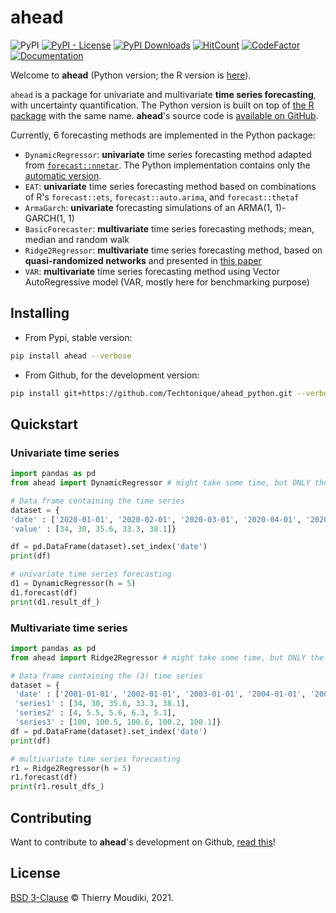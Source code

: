 ahead 
===============================


![PyPI](https://img.shields.io/pypi/v/ahead) [![PyPI - License](https://img.shields.io/pypi/l/ahead)](https://github.com/Techtonique/ahead_python/blob/main/LICENSE) [![PyPI Downloads](https://pepy.tech/badge/ahead)](https://pepy.tech/project/ahead) 
[![HitCount](https://hits.dwyl.com/Techtonique/ahead_python.svg?style=flat-square)](http://hits.dwyl.com/Techtonique/ahead_python)
[![CodeFactor](https://www.codefactor.io/repository/github/techtonique/ahead_python/badge)](https://www.codefactor.io/repository/github/techtonique/ahead_python)
[![Documentation](https://img.shields.io/badge/documentation-is_here-green)](https://techtonique.github.io/ahead_python/)


Welcome to __ahead__ (Python version; the R version is [here](https://github.com/Techtonique/ahead)). 

`ahead` is a package for univariate and multivariate **time series forecasting**, with uncertainty quantification. The Python version is built on top of [the R package](https://techtonique.github.io/ahead/) with the same name. __ahead__'s source code is [available on GitHub](https://github.com/Techtonique/ahead_python).

Currently, 6 forecasting methods are implemented in the Python package:

- `DynamicRegressor`: **univariate** time series forecasting method adapted from [`forecast::nnetar`](https://otexts.com/fpp2/nnetar.html#neural-network-autoregression). 
The Python implementation contains only the [automatic version](https://thierrymoudiki.github.io/blog/2021/10/22/r/misc/ahead-ridge).
- `EAT`: **univariate** time series forecasting method based on combinations of R's `forecast::ets`, `forecast::auto.arima`, and `forecast::thetaf`
- `ArmaGarch`: **univariate** forecasting simulations of an ARMA(1, 1)-GARCH(1, 1)
- `BasicForecaster`: **multivariate** time series forecasting methods; mean, median and random walk
- `Ridge2Regressor`: **multivariate** time series forecasting method, based on __quasi-randomized networks__ and presented in [this paper](https://www.mdpi.com/2227-9091/6/1/22)
- `VAR`: **multivariate** time series forecasting method using Vector AutoRegressive model (VAR, mostly here for benchmarking purpose)

## Installing

- From Pypi, stable version:

```bash
pip install ahead --verbose
```

- From Github, for the development version: 

```bash
pip install git+https://github.com/Techtonique/ahead_python.git --verbose
```

## Quickstart 

### Univariate time series

```python
import pandas as pd
from ahead import DynamicRegressor # might take some time, but ONLY the 1st time it's called

# Data frame containing the time series 
dataset = {
'date' : ['2020-01-01', '2020-02-01', '2020-03-01', '2020-04-01', '2020-05-01'],
'value' : [34, 30, 35.6, 33.3, 38.1]}

df = pd.DataFrame(dataset).set_index('date')
print(df)

# univariate time series forecasting 
d1 = DynamicRegressor(h = 5)
d1.forecast(df)
print(d1.result_df_)
```

### Multivariate time series

```python
import pandas as pd
from ahead import Ridge2Regressor # might take some time, but ONLY the 1st time it's called

# Data frame containing the (3) time series
dataset = {
 'date' : ['2001-01-01', '2002-01-01', '2003-01-01', '2004-01-01', '2005-01-01'],
 'series1' : [34, 30, 35.6, 33.3, 38.1],    
 'series2' : [4, 5.5, 5.6, 6.3, 5.1],
 'series3' : [100, 100.5, 100.6, 100.2, 100.1]}
df = pd.DataFrame(dataset).set_index('date')
print(df)

# multivariate time series forecasting 
r1 = Ridge2Regressor(h = 5)
r1.forecast(df)
print(r1.result_dfs_)
```

## Contributing

Want to contribute to __ahead__'s development on Github, [read this](CONTRIBUTING.md)!

## License

[BSD 3-Clause](LICENSE) © Thierry Moudiki, 2021. 
